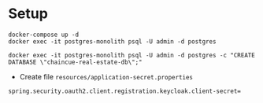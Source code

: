# Setup

```
docker-compose up -d
docker exec -it postgres-monolith psql -U admin -d postgres

docker exec -it postgres-monolith psql -U admin -d postgres -c "CREATE DATABASE \"chaincue-real-estate-db\";"
```

- Create file `resources/application-secret.properties`

```
spring.security.oauth2.client.registration.keycloak.client-secret=
```
